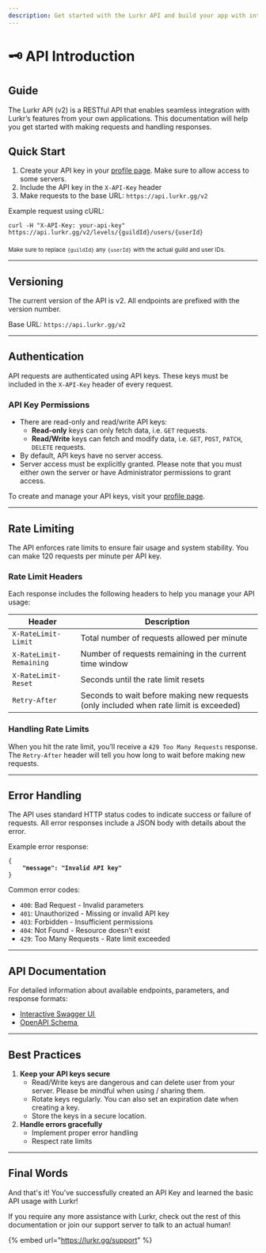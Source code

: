 ```yaml
---
description: Get started with the Lurkr API and build your app with integrated leveling!
---
```


# 🗝️ API Introduction

## Guide

The Lurkr API (v2) is a RESTful API that enables seamless integration with Lurkr’s features from your own applications. This documentation will help you get started with making requests and handling responses.

## Quick Start

1. Create your API key in your [profile page](https://lurkr.gg/profile). Make sure to allow access to some servers.
2. Include the API key in the `X-API-Key` header
3. Make requests to the base URL: `https://api.lurkr.gg/v2`

Example request using cURL:

```url
curl -H "X-API-Key: your-api-key" https://api.lurkr.gg/v2/levels/{guildId}/users/{userId}
```

<sub>Make sure to replace</sub> <sub></sub><sub>`{guildId}`</sub> <sub></sub><sub>any</sub> <sub></sub><sub>`{userId}`</sub> <sub></sub><sub>with the actual guild and user IDs.</sub>

***

## Versioning

The current version of the API is v2. All endpoints are prefixed with the version number.

Base URL: `https://api.lurkr.gg/v2`

***

## Authentication

API requests are authenticated using API keys. These keys must be included in the `X-API-Key` header of every request.

### API Key Permissions

* There are read-only and read/write API keys:
  * **Read-only** keys can only fetch data, i.e. `GET` requests.
  * **Read/Write** keys can fetch and modify data, i.e. `GET`, `POST`, `PATCH`, `DELETE` requests.
* By default, API keys have no server access.
* Server access must be explicitly granted. Please note that you must either own the server or have Administrator permissions to grant access.

To create and manage your API keys, visit your [profile page](https://lurkr.gg/profile).

***

## Rate Limiting

The API enforces rate limits to ensure fair usage and system stability. You can make 120 requests per minute per API key.

### Rate Limit Headers

Each response includes the following headers to help you manage your API usage:

| Header                  | Description                                                                            |
| ----------------------- | -------------------------------------------------------------------------------------- |
| `X-RateLimit-Limit`     | Total number of requests allowed per minute                                            |
| `X-RateLimit-Remaining` | Number of requests remaining in the current time window                                |
| `X-RateLimit-Reset`     | Seconds until the rate limit resets                                                    |
| `Retry-After`           | Seconds to wait before making new requests (only included when rate limit is exceeded) |

### Handling Rate Limits

When you hit the rate limit, you’ll receive a `429 Too Many Requests` response. The `Retry-After` header will tell you how long to wait before making new requests.

***

## Error Handling

The API uses standard HTTP status codes to indicate success or failure of requests. All error responses include a JSON body with details about the error.

Example error response:

<pre><code>{    
<strong>    "message": "Invalid API key"
</strong>}
</code></pre>

Common error codes:

* `400`: Bad Request - Invalid parameters
* `401`: Unauthorized - Missing or invalid API key
* `403`: Forbidden - Insufficient permissions
* `404`: Not Found - Resource doesn’t exist
* `429`: Too Many Requests - Rate limit exceeded

***

## API Documentation

For detailed information about available endpoints, parameters, and response formats:

* [Interactive Swagger UI ](https://api.lurkr.gg/v2/docs)
* [OpenAPI Schema ](https://api.lurkr.gg/v2/docs/json)

***

## Best Practices

1. **Keep your API keys secure**
   * Read/Write keys are dangerous and can delete user from your server. Please be mindful when using / sharing them.
   * Rotate keys regularly. You can also set an expiration date when creating a key.
   * Store the keys in a secure location.
2. **Handle errors gracefully**
   * Implement proper error handling
   * Respect rate limits

***

## Final Words

And that's it! You've successfully created an API Key and learned the basic API usage with Lurkr!

If you require any more assistance with Lurkr, check out the rest of this documentation or join our support server to talk to an actual human!

{% embed url="https://lurkr.gg/support" %}

